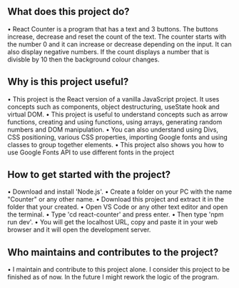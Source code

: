 What does this project do?
-------------------------------------------------------------------------------------------------------------------
• React Counter is a program that has a text and 3 buttons. The buttons increase, decrease and reset the count of the
text. The counter starts with the number 0 and it can increase or decrease depending on the input. It can also 
display negative numbers. If the count displays a number that is divisble by 10 then the background colour changes.

Why is this project useful?
-------------------------------------------------------------------------------------------------------------------
• This project is the React version of a vanilla JavaScript project. It uses concepts such as components,
  object destructuring, useState hook and virtual DOM.
• This project is useful to understand concepts such as arrow functions, creating and using functions, 
  using arrays, generating random numbers and DOM manipulation. 
• You can also understand using Divs, CSS positioning, various CSS properties, importing Google fonts and using 
  classes to group together elements.
• This project also shows you how to use Google Fonts API to use different fonts in the project

How to get started with the project?
-------------------------------------------------------------------------------------------------------------------
• Download and install 'Node.js'.
• Create a folder on your PC with the name "Counter" or any other name.
• Download this project and extract it in the folder that your created.
• Open VS Code or any other text editor and open the terminal.
• Type 'cd react-counter' and press enter.
• Then type 'npm run dev'.
• You will get the localhost URL, copy and paste it in your web browser and it will open the development server.

Who maintains and contributes to the project?
-------------------------------------------------------------------------------------------------------------------
• I maintain and contribute to this project alone. I consider this project to be finished as of now. In the future
  I might rework the logic of the program. 
